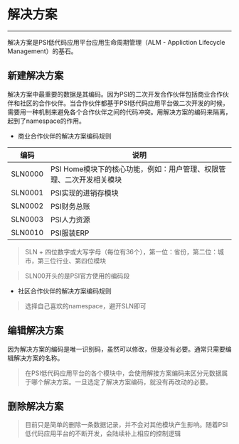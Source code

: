 # 解决方案

---

解决方案是PSI低代码应用平台应用生命周期管理（ALM - Appliction Lifecycle Management）的基石。

## 新建解决方案

解决方案中最重要的数据是其编码。因为PSI的二次开发合作伙伴包括商业合作伙伴和社区的合作伙伴。当合作伙伴都基于PSI低代码应用平台做二次开发的时候，需要用一种机制来避免各个合作伙伴之间的代码冲突。用解决方案的编码来隔离，起到了namespace的作用。

- 商业合作伙伴的解决方案编码规则

|编码|说明|
|---|---|
|SLN0000|PSI Home模块下的核心功能，例如：用户管理、权限管理、二次开发相关模块|
|SLN0001|PSI实现的进销存模块|
|SLN0002|PSI财务总账|
|SLN0003|PSI人力资源|
|SLN0010|PSI服装ERP|

> SLN + 四位数字或大写字母（每位有36个），第一位：省份，第二位：城市，第三位行业、第四位模块

> SLN00开头的是PSI官方使用的编码段

- 社区合作伙伴的解决方案编码规则

> 选择自己喜欢的namespace，避开SLN即可

## 编辑解决方案

因为解决方案的编码是唯一识别码，虽然可以修改，但是没有必要。通常只需要编辑解决方案的名称。

> 在PSI低代码应用平台的各个模块中，会使用解接方案编码来区分元数据属于哪个解决方案。一旦选定了解决方案编码，就没有再改动的必要。

## 删除解决方案

> 目前只是简单的删除一条数据记录，并不会对其他模块产生影响。随着PSI低代码应用平台的不断开发，会陆续补上相应的控制逻辑
